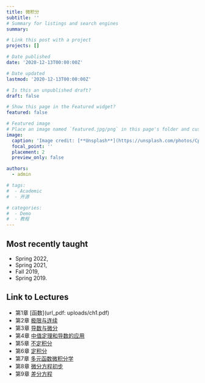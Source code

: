```yaml
---
title: 微积分
subtitle: ''
# Summary for listings and search engines
summary: 

# Link this post with a project
projects: []

# Date published
date: '2020-12-13T00:00:00Z'

# Date updated
lastmod: '2020-12-13T00:00:00Z'

# Is this an unpublished draft?
draft: false

# Show this page in the Featured widget?
featured: false

# Featured image
# Place an image named `featured.jpg/png` in this page's folder and customize its options here.
image:
  caption: 'Image credit: [**Unsplash**](https://unsplash.com/photos/CpkOjOcXdUY)'
  focal_point: ''
  placement: 2
  preview_only: false

authors:
  - admin

# tags:
#  - Academic
#  - 开源

# categories:
#  - Demo
#  - 教程
---
```


## Most recently taught
- Spring 2022,
- Spring 2021,
- Fall 2019,
- Spring 2019.

## Link to Lectures

- 第1章 [函数](url_pdf: uploads/ch1.pdf)
- 第2章 [极限与连续](uploads/ch2.pdf)
- 第3章 [导数与微分](uploads/ch3.pdf)
- 第4章 [中值定理和导数的应用](uploads/ch4.pdf)
- 第5章 [不定积分](uploads/ch5.pdf)
- 第6章 [定积分](uploads/ch6.pdf)
- 第7章 [多元函数微积分学](uploads/ch7.pdf)
- 第8章 [微分方程初步](uploads/ch8.pdf)
- 第9章 [差分方程](uploads/ch9.pdf)

